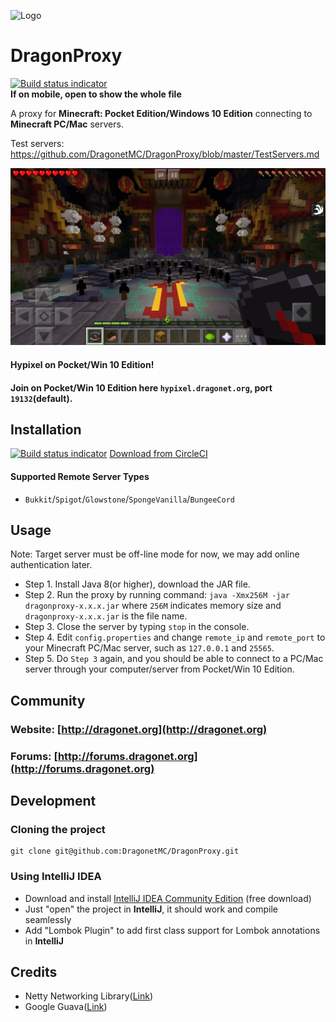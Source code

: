 ![Logo](http://dragonet.org/assets/img/Dragonet.png)

# DragonProxy
[![Build status indicator](https://circleci.com/gh/DragonetMC/DragonProxy/tree/master.svg?style=badge)](https://circleci.com/gh/DragonetMC/DragonProxy/tree/master)  
**If on mobile, open to show the whole file**


A proxy for **Minecraft: Pocket Edition/Windows 10 Edition** connecting to **Minecraft PC/Mac** servers.


Test servers: https://github.com/DragonetMC/DragonProxy/blob/master/TestServers.md

![Screenshot](https://raw.githubusercontent.com/DragonetMC/DragonProxy/master/screenshots/Hypixel.png)
#### Hypixel on Pocket/Win 10 Edition! 
#### Join on Pocket/Win 10 Edition here `hypixel.dragonet.org`, port `19132`(default). 

## Installation
[![Build status indicator](https://circleci.com/gh/DragonetMC/DragonProxy/tree/master.svg?style=badge)](https://circleci.com/gh/DragonetMC/DragonProxy/tree/master) [Download from CircleCI](https://circleci.com/gh/DragonetMC/DragonProxy/tree/master)

#### Supported Remote Server Types
- `Bukkit`/`Spigot`/`Glowstone`/`SpongeVanilla`/`BungeeCord`

## Usage
Note: Target server must be off-line mode for now, we may add online authentication later. 
* Step 1. Install Java 8(or higher), download the JAR file. 
* Step 2. Run the proxy by running command: `java -Xmx256M -jar dragonproxy-x.x.x.jar` where `256M` indicates memory size and `dragonproxy-x.x.x.jar` is the file name. 
* Step 3. Close the server by typing `stop` in the console. 
* Step 4. Edit `config.properties` and change `remote_ip` and `remote_port` to your Minecraft PC/Mac server, such as `127.0.0.1` and `25565`. 
* Step 5. Do `Step 3` again, and you should be able to connect to a PC/Mac server through your computer/server from Pocket/Win 10 Edition. 

## Community

### Website: [http://dragonet.org](http://dragonet.org)
### Forums: [http://forums.dragonet.org](http://forums.dragonet.org)

## Development

### Cloning the project

```
git clone git@github.com:DragonetMC/DragonProxy.git
```

### Using IntelliJ IDEA

* Download and install [IntelliJ IDEA Community Edition](https://www.jetbrains.com/idea/#chooseYourEdition) (free download)
* Just "open" the project in **IntelliJ**, it should work and compile seamlessly
* Add "Lombok Plugin" to add first class support for Lombok annotations in **IntelliJ**

## Credits
* Netty Networking Library([Link](http://netty.io))
* Google Guava([Link](http://code.google.com/p/guava-libraries/))
